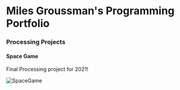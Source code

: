# Miles Groussman's Programming Portfolio

###  Processing Projects 

#### Space Game
Final Processing project for 2021!

![SpaceGame](file:///Users/9598290/Documents/SpaceGame%20image%20.png)
